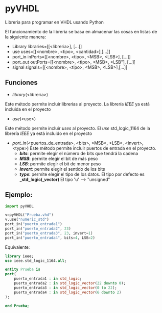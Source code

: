 # pyVHDL
 Librería para programar en VHDL usando Python

El funcionamiento de la libreria se basa en almacenar las cosas en listas de la siguiente manera:
 - Library
 libraries=[[\<libreria\>], [...]]
 - use
 uses=[[\<nombre\>, \<tipo\>, \<cantidad\>],[...]]
 - port_in
 inPorts=[[\<nombre\>, \<tipo\>, \<MSB\>, \<LSB\>], [...]]
- port_out
outPorts=[[\<nombre\>, \<tipo\>, \<MSB\>, \<LSB"], [...]]
- signal
signals=[[\<nombre\>, \<tipo\>, \<MSB\>, \<LSB\>],[...]]


## Funciones
- _library_(\<libreria\>)

Este método permite incluir librerias al proyecto. La librería _IEEE_ ya está incluida en el proyecto
- _use_(\<use\>)

Este método permite incluir _uses_ al proyecto. El _use_ std_logic_1164 de la librería _IEEE_ ya está incluido en el proyecto
- *port_in*(\<puertos_de_entrada\>, \<bits\>, \<MSB\>, \<LSB\>, \<invert\>, \<type\>)
Este método permite incluir puertos de entrada en el proyecto.
    - **_bits_**: permite elegir el número de bits que tendrá la cadena
    - **_MSB_**: permite elegir el bit de más peso
    - **_LSB_**: permite elegir el bit de menor peso
    - **_invert_**: permite elegir el sentido de los bits
    - **_type_**: permite elegir el tipo de los datos. El tipo por defecto es **_std_logic(_vector)**
    El tipo 'u' --> "unsigned"


## Ejemplo:
``` python
import pyVHDL

v=pyVHDL("Prueba.vhd")
v.use("numeric_std")
port_in("puerto_entrada1")
port_in("puerto_entrada2", 23)
port_in("puerto_entrada3", 23, invert=1)
port_in("puerto_entrada4", bits=4, LSB=2)
```
Equivalente:
``` vhdl
library ieee;
use ieee.std_logic_1164.all;

entity Prueba is
port(
    puerto_entrada1 : in std_logic;
    puerto_entrada2 : in std_logic_vector(22 downto 0);
    puerto_entrada3 : in std_logic_vector(0 to 22);
    puerto_entrada4 : in std_logic_vector(6 downto 2)
);

end Prueba;
```